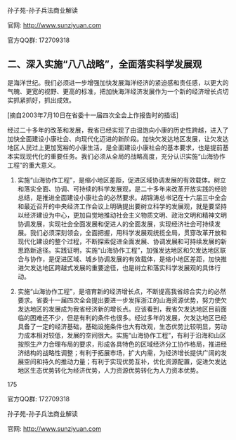孙子苑-孙子兵法商业解读

官网: http://www.sunziyuan.com

官方QQ群: 172709318

## 二、深入实施“八八战略”，全面落实科学发展观

是海洋世纪。我们必须进一步增强加快发展海洋经济的紧迫感和责任感，以更大的气魄、更宽的视野、更高的标准，把加快海洋经济发展作为一个新的经济增长点切实抓紧抓好，抓出成效。

[摘自2003年7月10日在省委十一届四次全会上作报告时的插话]

经过二十多年的改革和发展，我省已经实现了由温饱向小康的历史性跨越，进入了加快全面建设小康社会、向现代化迈进的新阶段。加快欠发达地区发展，让欠发达地区人民过上更加宽裕的小康生活，是全面建设小康社会的基本要求，也是提前基本实现现代化的重要任务。我们必须从全局的战略高度，充分认识实施“山海协作工程”的重大意义。

1. 实施“山海协作工程”，是缩小地区差距，促进区域协调发展的有效载体。树立和落实全面、协调、可持续的科学发展观，是二十多年来改革开放实践的经验总结，是推进全面建设小康社会的必然要求。胡锦涛总书记在十六届三中全会和最近召开的中央经济工作会议上明确提出要树立科学的发展观，就是要坚持以经济建设为中心，更加自觉地推动社会主义物质文明、政治文明和精神文明协调发展，实现社会全面发展和促进人的全面发展，实现经济社会可持续发展。我们必须深刻领会，全面把握，用科学发展观统揽全局，贯穿改革开放和现代化建设的整个过程，不断探索促进全面发展、协调发展和可持续发展的新思路新途径。实践证明，实施“山海协作工程”，加强发达地区和欠发达地区联合与协作，是促进区域、城乡协调发展的有效载体，是缩小地区差距，加快推进欠发达地区跨越式发展的重要途径，也是树立和落实科学发展观的具体行动。

2. 实施“山海协作工程”，是培育新的经济增长点，不断提高我省综合实力的必然要求。省委十一届四次全会提出要进一步发挥浙江的山海资源优势，努力使欠发达地区的发展成为我省经济新的增长点。应该看到，我省欠发达地区目前面临的困难还不少，但是有利的条件也很多。经过多年的发展，欠发达地区已经具备了一定的经济基础，基础设施条件也大有改观，生态优势比较明显，劳动力成本相对较低，发展的空间很大。实施“山海协作工程”，有利于沿海和山区按照生产力合理布局的要求，形成各具特色的区域经济分工协作格局，推进经济结构的战略性调整；有利于拓展市场，扩大内需，为经济增长提供广阔的发展空间和持久的推动力量；有利于实现优势互补，优化资源配置，促进欠发达地区生态优势转化为经济优势，人力资源优势转化为人力资本优势。

175

官方QQ群: 172709318

孙子苑-孙子兵法商业解读

官网: http://www.sunziyuan.com
